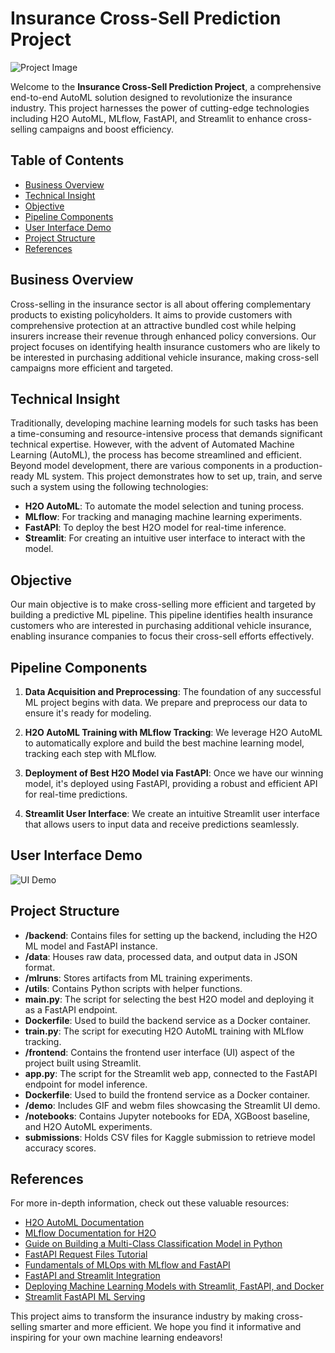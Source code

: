 # Insurance Cross-Sell Prediction Project

![Project Image](/demo/project-demo.gif)

Welcome to the **Insurance Cross-Sell Prediction Project**, a comprehensive end-to-end AutoML solution designed to revolutionize the insurance industry. This project harnesses the power of cutting-edge technologies including H2O AutoML, MLflow, FastAPI, and Streamlit to enhance cross-selling campaigns and boost efficiency.

## Table of Contents
- [Business Overview](#business-overview)
- [Technical Insight](#technical-insight)
- [Objective](#objective)
- [Pipeline Components](#pipeline-components)
- [User Interface Demo](#user-interface-demo)
- [Project Structure](#project-structure)
- [References](#references)

## Business Overview

Cross-selling in the insurance sector is all about offering complementary products to existing policyholders. It aims to provide customers with comprehensive protection at an attractive bundled cost while helping insurers increase their revenue through enhanced policy conversions. Our project focuses on identifying health insurance customers who are likely to be interested in purchasing additional vehicle insurance, making cross-sell campaigns more efficient and targeted.

## Technical Insight

Traditionally, developing machine learning models for such tasks has been a time-consuming and resource-intensive process that demands significant technical expertise. However, with the advent of Automated Machine Learning (AutoML), the process has become streamlined and efficient. Beyond model development, there are various components in a production-ready ML system. This project demonstrates how to set up, train, and serve such a system using the following technologies:

- **H2O AutoML**: To automate the model selection and tuning process.
- **MLflow**: For tracking and managing machine learning experiments.
- **FastAPI**: To deploy the best H2O model for real-time inference.
- **Streamlit**: For creating an intuitive user interface to interact with the model.

## Objective

Our main objective is to make cross-selling more efficient and targeted by building a predictive ML pipeline. This pipeline identifies health insurance customers who are interested in purchasing additional vehicle insurance, enabling insurance companies to focus their cross-sell efforts effectively.

## Pipeline Components

1. **Data Acquisition and Preprocessing**: The foundation of any successful ML project begins with data. We prepare and preprocess our data to ensure it's ready for modeling.

2. **H2O AutoML Training with MLflow Tracking**: We leverage H2O AutoML to automatically explore and build the best machine learning model, tracking each step with MLflow.

3. **Deployment of Best H2O Model via FastAPI**: Once we have our winning model, it's deployed using FastAPI, providing a robust and efficient API for real-time predictions.

4. **Streamlit User Interface**: We create an intuitive Streamlit user interface that allows users to input data and receive predictions seamlessly.

## User Interface Demo

![UI Demo](/demo/ui-demo.gif)

## Project Structure

- **/backend**: Contains files for setting up the backend, including the H2O ML model and FastAPI instance.
- **/data**: Houses raw data, processed data, and output data in JSON format.
- **/mlruns**: Stores artifacts from ML training experiments.
- **/utils**: Contains Python scripts with helper functions.
- **main.py**: The script for selecting the best H2O model and deploying it as a FastAPI endpoint.
- **Dockerfile**: Used to build the backend service as a Docker container.
- **train.py**: The script for executing H2O AutoML training with MLflow tracking.
- **/frontend**: Contains the frontend user interface (UI) aspect of the project built using Streamlit.
- **app.py**: The script for the Streamlit web app, connected to the FastAPI endpoint for model inference.
- **Dockerfile**: Used to build the frontend service as a Docker container.
- **/demo**: Includes GIF and webm files showcasing the Streamlit UI demo.
- **/notebooks**: Contains Jupyter notebooks for EDA, XGBoost baseline, and H2O AutoML experiments.
- **submissions**: Holds CSV files for Kaggle submission to retrieve model accuracy scores.

## References

For more in-depth information, check out these valuable resources:
- [H2O AutoML Documentation](https://docs.h2o.ai/h2o/latest-stable/h2o-docs/automl.html)
- [MLflow Documentation for H2O](https://www.mlflow.org/docs/latest/python_api/mlflow.h2o.html)
- [Guide on Building a Multi-Class Classification Model in Python](https://setscholars.net/automl-h2o-project-a-guide-to-build-a-multi-class-classification-model-in-python-using-car-description-data/)
- [FastAPI Request Files Tutorial](https://fastapi.tiangolo.com/tutorial/request-files/)
- [Fundamentals of MLOps with MLflow and FastAPI](https://medium.com/analytics-vidhya/fundamentals-of-mlops-part-4-tracking-with-mlflow-deployment-with-fastapi-61614115436)
- [FastAPI and Streamlit Integration](https://testdriven.io/blog/fastapi-streamlit/)
- [Deploying Machine Learning Models with Streamlit, FastAPI, and Docker](https://rihab-feki.medium.com/deploying-machine-learning-models-with-streamlit-fastapi-and-docker-bb16bbf8eb91)
- [Streamlit FastAPI ML Serving](https://davidefiocco.github.io/streamlit-fastapi-ml-serving/)

This project aims to transform the insurance industry by making cross-selling smarter and more efficient. We hope you find it informative and inspiring for your own machine learning endeavors!
